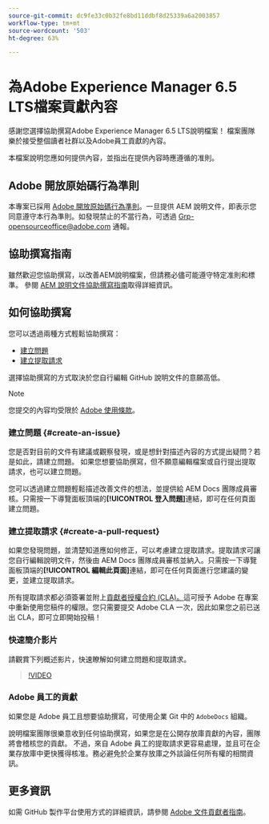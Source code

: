 ```yaml
---
source-git-commit: dc9fe33c0b32fe8bd11ddbf8d25339a6a2003857
workflow-type: tm+mt
source-wordcount: '503'
ht-degree: 63%

---
```

# 為Adobe Experience Manager 6.5 LTS檔案貢獻內容

感謝您選擇協助撰寫Adobe Experience Manager 6.5 LTS說明檔案！ 檔案團隊樂於接受整個讀者社群以及Adobe員工貢獻的內容。

本檔案說明您應如何提供內容，並指出在提供內容時應遵循的准則。

## Adobe 開放原始碼行為準則

本專案已採用 [Adobe 開放原始碼行為準則](code-of-conduct.md)。一旦提供 AEM 說明文件，即表示您同意遵守本行為準則。如發現禁止的不當行為，可透過 [Grp-opensourceoffice@adobe.com](mailto:Grp-opensourceoffice@adobe.com) 通報。

## 協助撰寫指南

雖然歡迎您協助撰寫，以改善AEM說明檔案，但請務必儘可能遵守特定准則和標準。 參閱 [AEM 說明文件協助撰寫指南](guidelines.md)取得詳細資訊。

## 如何協助撰寫

您可以透過兩種方式輕鬆協助撰寫：

* [建立問題](#create-an-issue)
* [建立提取請求](#create-a-pull-request)

選擇協助撰寫的方式取決於您自行編輯 GitHub 說明文件的意願高低。

>[!NOTE]
>
>您提交的內容均受限於 [Adobe 使用條款](https://www.adobe.com/tw/legal/terms.html)。

### 建立問題 {#create-an-issue}

您是否對目前的文件有建議或觀察發現，或是想針對描述內容的方式提出疑問？若是如此，請建立問題。 如果您想要協助撰寫，但不願意編輯檔案或自行提出提取請求，也可以建立問題。

您可以透過建立問題輕鬆描述改善文件的想法，並提供給 AEM Docs 團隊成員審核。只需按一下導覽面板頂端的&#x200B;**[!UICONTROL 登入問題]**&#x200B;連結，即可在任何頁面建立問題。

### 建立提取請求 {#create-a-pull-request}

如果您發現問題，並清楚知道應如何修正，可以考慮建立提取請求。提取請求可讓您自行編輯說明文件，然後由 AEM Docs 團隊成員審核並納入。只需按一下導覽面板頂端的&#x200B;**[!UICONTROL 編輯此頁面]**&#x200B;連結，即可在任何頁面進行您建議的變更，並建立提取請求。

所有提取請求都必須簽署並附上[貢獻者授權合約 (CLA)。](https://opensource.adobe.com/cla.html)這可授予 Adobe 在專案中重新使用您稿件的權限。您只需要提交 Adobe CLA 一次，因此如果您之前已送出 CLA，即可立即開始投稿！

### 快速簡介影片

請觀賞下列概述影片，快速瞭解如何建立問題和提取請求。

>[!VIDEO](https://video.tv.adobe.com/v/27069)

### Adobe 員工的貢獻

如果您是 Adobe 員工且想要協助撰寫，可使用企業 Git 中的 `AdobeDocs` 組織。

說明檔案團隊很樂意收到任何協助撰寫，如果您是在公開存放庫貢獻的內容，團隊將會稽核您的貢獻。 不過，來自 Adobe 員工的提取請求更容易處理，並且可在企業存放庫中更快獲得核准。務必避免於企業存放庫之外談論任何所有權的相關資訊。

## 更多資訊

如需 GitHub 製作平台使用方式的詳細資訊，請參閱 [Adobe 文件貢獻者指南](https://experienceleague.adobe.com/docs/contributor/contributor-guide/introduction.html?lang=zh-Hant)。
